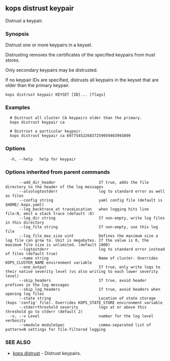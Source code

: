 
<!--- This file is automatically generated by make gen-cli-docs; changes should be made in the go CLI command code (under cmd/kops) -->

## kops distrust keypair

Distrust a keypair.

### Synopsis

Distrust one or more keypairs in a keyset.

 Distrusting removes the certificates of the specified keypairs from trust stores.

 Only secondary keypairs may be distrusted.

 If no keypair IDs are specified, distrusts all keypairs in the keyset that are older than the primary keypair.

```
kops distrust keypair KEYSET [ID]... [flags]
```

### Examples

```
  # Distrust all cluster CA keypairs older than the primary.
  kops distrust keypair ca
  
  # Distrust a particular keypair.
  kops distrust keypair ca 6977545226837259959403993899
```

### Options

```
  -h, --help   help for keypair
```

### Options inherited from parent commands

```
      --add_dir_header                   If true, adds the file directory to the header of the log messages
      --alsologtostderr                  log to standard error as well as files
      --config string                    yaml config file (default is $HOME/.kops.yaml)
      --log_backtrace_at traceLocation   when logging hits line file:N, emit a stack trace (default :0)
      --log_dir string                   If non-empty, write log files in this directory
      --log_file string                  If non-empty, use this log file
      --log_file_max_size uint           Defines the maximum size a log file can grow to. Unit is megabytes. If the value is 0, the maximum file size is unlimited. (default 1800)
      --logtostderr                      log to standard error instead of files (default true)
      --name string                      Name of cluster. Overrides KOPS_CLUSTER_NAME environment variable
      --one_output                       If true, only write logs to their native severity level (vs also writing to each lower severity level)
      --skip_headers                     If true, avoid header prefixes in the log messages
      --skip_log_headers                 If true, avoid headers when opening log files
      --state string                     Location of state storage (kops 'config' file). Overrides KOPS_STATE_STORE environment variable
      --stderrthreshold severity         logs at or above this threshold go to stderr (default 2)
  -v, --v Level                          number for the log level verbosity
      --vmodule moduleSpec               comma-separated list of pattern=N settings for file-filtered logging
```

### SEE ALSO

* [kops distrust](kops_distrust.md)	 - Distrust keypairs.

